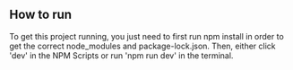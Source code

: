 ## How to run 

To get this project running, you just need to first run npm install in order to get the correct node_modules and package-lock.json. Then, either click 'dev' in the NPM Scripts or run 'npm run dev' in the terminal. 